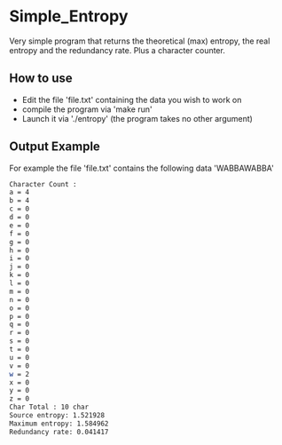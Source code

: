 # Simple_Entropy
Very simple program that returns the theoretical (max) entropy, the real entropy and the redundancy rate. Plus a character counter.

## How to use
- Edit the file 'file.txt' containing the data you wish to work on
- compile the program via 'make run'
- Launch it via './entropy' (the program takes no other argument)

## Output Example
For example the file 'file.txt' contains the following data 'WABBAWABBA'
```bash
Character Count :
a = 4
b = 4
c = 0
d = 0
e = 0
f = 0
g = 0
h = 0
i = 0
j = 0
k = 0
l = 0
m = 0
n = 0
o = 0
p = 0
q = 0
r = 0
s = 0
t = 0
u = 0
v = 0
w = 2
x = 0
y = 0
z = 0
Char Total : 10 char
Source entropy: 1.521928
Maximum entropy: 1.584962
Redundancy rate: 0.041417
```
